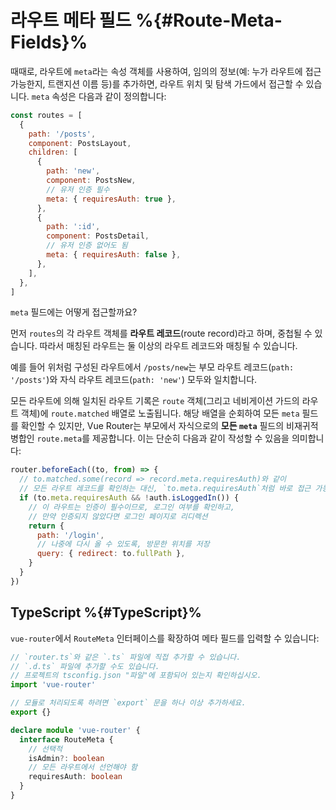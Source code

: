 # 라우트 메타 필드 %{#Route-Meta-Fields}%

<VueSchoolLink
href="https://vueschool.io/lessons/route-meta-fields"
title="Learn how to use route meta fields"
/>

때때로, 라우트에 `meta`라는 속성 객체를 사용하여, 임의의 정보(예: 누가 라우트에 접근 가능한지, 트랜지션 이름 등)를 추가하면, 라우트 위치 및 탐색 가드에서 접근할 수 있습니다. `meta` 속성은 다음과 같이 정의합니다:

```js
const routes = [
  {
    path: '/posts',
    component: PostsLayout,
    children: [
      {
        path: 'new',
        component: PostsNew,
        // 유저 인증 필수
        meta: { requiresAuth: true },
      },
      {
        path: ':id',
        component: PostsDetail,
        // 유저 인증 없어도 됨
        meta: { requiresAuth: false },
      },
    ],
  },
]
```

`meta` 필드에는 어떻게 접근할까요?

<!-- TODO: the explanation about route records should be explained before and things should be moved here -->

먼저 `routes`의 각 라우트 객체를 **라우트 레코드**(route record)라고 하며, 중첩될 수 있습니다. 따라서 매칭된 라우트는 둘 이상의 라우트 레코드와 매칭될 수 있습니다.

예를 들어 위처럼 구성된 라우트에서 `/posts/new`는 부모 라우트 레코드(`path: '/posts'`)와 자식 라우트 레코드(`path: 'new'`) 모두와 일치합니다.

모든 라우트에 의해 일치된 라우트 기록은 `route` 객체(그리고 네비게이션 가드의 라우트 객체)에 `route.matched` 배열로 노출됩니다. 해당 배열을 순회하여 모든 `meta` 필드를 확인할 수 있지만, Vue Router는 부모에서 자식으로의 **모든 `meta`** 필드의 비재귀적 병합인 `route.meta`를 제공합니다. 이는 단순히 다음과 같이 작성할 수 있음을 의미합니다:

```js
router.beforeEach((to, from) => {
  // to.matched.some(record => record.meta.requiresAuth)와 같이
  // 모든 라우트 레코드를 확인하는 대신, `to.meta.requiresAuth`처럼 바로 접근 가능함.
  if (to.meta.requiresAuth && !auth.isLoggedIn()) {
    // 이 라우트는 인증이 필수이므로, 로그인 여부를 확인하고,
    // 만약 인증되지 않았다면 로그인 페이지로 리디렉션
    return {
      path: '/login',
      // 나중에 다시 올 수 있도록, 방문한 위치를 저장
      query: { redirect: to.fullPath },
    }
  }
})
```

## TypeScript %{#TypeScript}%

`vue-router`에서 `RouteMeta` 인터페이스를 확장하여 메타 필드를 입력할 수 있습니다:

```ts
// `router.ts`와 같은 `.ts` 파일에 직접 추가할 수 있습니다.
// `.d.ts` 파일에 추가할 수도 있습니다.
// 프로젝트의 tsconfig.json "파일"에 포함되어 있는지 확인하십시오.
import 'vue-router'

// 모듈로 처리되도록 하려면 `export` 문을 하나 이상 추가하세요.
export {}

declare module 'vue-router' {
  interface RouteMeta {
    // 선택적
    isAdmin?: boolean
    // 모든 라우트에서 선언해야 함
    requiresAuth: boolean
  }
}
```
